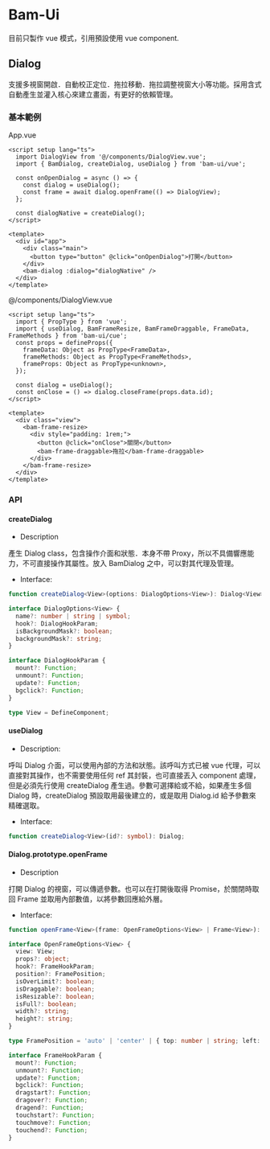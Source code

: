 # Bam-Ui

目前只製作 vue 模式，引用預設使用 vue component.

## Dialog

支援多視窗開啟．自動校正定位．拖拉移動．拖拉調整視窗大小等功能。採用含式自動產生並灌入核心來建立畫面，有更好的依賴管理。

### 基本範例

App.vue

```vue
<script setup lang="ts">
  import DialogView from '@/components/DialogView.vue';
  import { BamDialog, createDialog, useDialog } from 'bam-ui/vue';

  const onOpenDialog = async () => {
    const dialog = useDialog();
    const frame = await dialog.openFrame(() => DialogView);
  };

  const dialogNative = createDialog();
</script>

<template>
  <div id="app">
    <div class="main">
      <button type="button" @click="onOpenDialog">打開</button>
    </div>
    <bam-dialog :dialog="dialogNative" />
  </div>
</template>
```

@/components/DialogView.vue

```vue
<script setup lang="ts">
  import { PropType } from 'vue';
  import { useDialog, BamFrameResize, BamFrameDraggable, FrameData, FrameMethods } from 'bam-ui/cue';
  const props = defineProps({
    frameData: Object as PropType<FrameData>,
    frameMethods: Object as PropType<FrameMethods>,
    frameProps: Object as PropType<unknown>,
  });

  const dialog = useDialog();
  const onClose = () => dialog.closeFrame(props.data.id);
</script>

<template>
  <div class="view">
    <bam-frame-resize>
      <div style="padding: 1rem;">
        <button @click="onClose">關閉</button>
        <bam-frame-draggable>拖拉</bam-frame-draggable>
      </div>
    </bam-frame-resize>
  </div>
</template>
```

### API

#### createDialog

- Description

產生 Dialog class，包含操作介面和狀態．本身不帶 Proxy，所以不具備響應能力，不可直接操作其屬性。放入 BamDialog 之中，可以對其代理及管理。

- Interface:

```ts
function createDialog<View>(options: DialogOptions<View>): Dialog<View>;

interface DialogOptions<View> {
  name?: number | string | symbol;
  hook?: DialogHookParam;
  isBackgroundMask?: boolean;
  backgroundMask?: string;
}

interface DialogHookParam {
  mount?: Function;
  unmount?: Function;
  update?: Function;
  bgclick?: Function;
}

type View = DefineComponent;
```

#### useDialog

- Description:

呼叫 Dialog 介面，可以使用內部的方法和狀態。該呼叫方式已被 vue 代理，可以直接對其操作，也不需要使用任何 ref 其封裝，也可直接丟入 component 處理，但是必須先行使用 createDialog 產生過。參數可選擇給或不給，如果產生多個 Dialog 時，createDialog 預設取用最後建立的，或是取用 Dialog.id 給予參數來精確選取。

- Interface:

```ts
function createDialog<View>(id?: symbol): Dialog;
```

#### Dialog.prototype.openFrame

- Description

打開 Dialog 的視窗，可以傳遞參數。也可以在打開後取得 Promise，於關閉時取回 Frame 並取用內部數值，以將參數回應給外層。

- Interface:

```ts
function openFrame<View>(frame: OpenFrameOptions<View> | Frame<View>): Promise<Frame<View>>;

interface OpenFrameOptions<View> {
  view: View;
  props?: object;
  hook?: FrameHookParam;
  position?: FramePosition;
  isOverLimit?: boolean;
  isDraggable?: boolean;
  isResizable?: boolean;
  isFull?: boolean;
  width?: string;
  height?: string;
}

type FramePosition = 'auto' | 'center' | { top: number | string; left: number | string };

interface FrameHookParam {
  mount?: Function;
  unmount?: Function;
  update?: Function;
  bgclick?: Function;
  dragstart?: Function;
  dragover?: Function;
  dragend?: Function;
  touchstart?: Function;
  touchmove?: Function;
  touchend?: Function;
}
```
